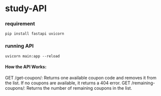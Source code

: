 # study-API
### requirement 
`pip install fastapi uvicorn`

### running API 
`uvicorn main:app --reload`

#### How the API Works:
GET /get-coupon/: Returns one available coupon code and removes it from the list. If no coupons are available, it returns a 404 error.
GET /remaining-coupons/: Returns the number of remaining coupons in the list.